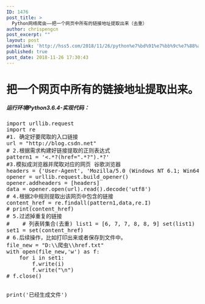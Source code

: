 ```yaml
---
ID: 1476
post_title: >
  Python网络爬虫——把一个网页中所有的链接地址提取出来（去重）
author: chrispengcn
post_excerpt: ""
layout: post
permalink: 'http://hss5.com/2018/11/26/python%e7%bd%91%e7%bb%9c%e7%88%ac%e8%99%ab-%e6%8a%8a%e4%b8%80%e4%b8%aa%e7%bd%91%e9%a1%b5%e4%b8%ad%e6%89%80%e6%9c%89%e7%9a%84%e9%93%be%e6%8e%a5%e5%9c%b0%e5%9d%80%e6%8f%90%e5%8f%96/'
published: true
post_date: 2018-11-26 17:30:43
---
```

# 把一个网页中所有的链接地址提取出来。
<h5>运行环境Python3.6.4-实现代码：</h5>
<pre>import urllib.request
import re
#1. 确定好要爬取的入口链接
url = "http://blog.csdn.net"
# 2.根据需求构建好链接提取的正则表达式
pattern1 = '&lt;.*?(href=".*?").*?'
#3.模拟成浏览器并爬取对应的网页 谷歌浏览器
headers = {'User-Agent', 'Mozilla/5.0 (Windows NT 6.1; Win64; x64) AppleWebKit/537.36 (KHTML, like Gecko) Chrome/64.0.3282.186 Safari/537.36'}
opener = urllib.request.build_opener()
opener.addheaders = [headers]
data = opener.open(url).read().decode('utf8')
# 4.根据2中规则提取出该网页中包含的链接
content_href = re.findall(pattern1,data,re.I)
# print(content_href)
# 5.过滤掉重复的链接
#    # 列表转集合(去重) list1 = [6, 7, 7, 8, 8, 9] set(list1) {6, 7, 8, 9}
set1 = set(content_href)
# 6.后续操作，比如打印出来或者保存到文件中。
file_new = "D:\\爬虫\\href.txt"
with open(file_new,'w') as f:
    for i in set1:
        f.write(i)
        f.write("\n")
# f.close()
    
print('已经生成文件')  

</pre>
